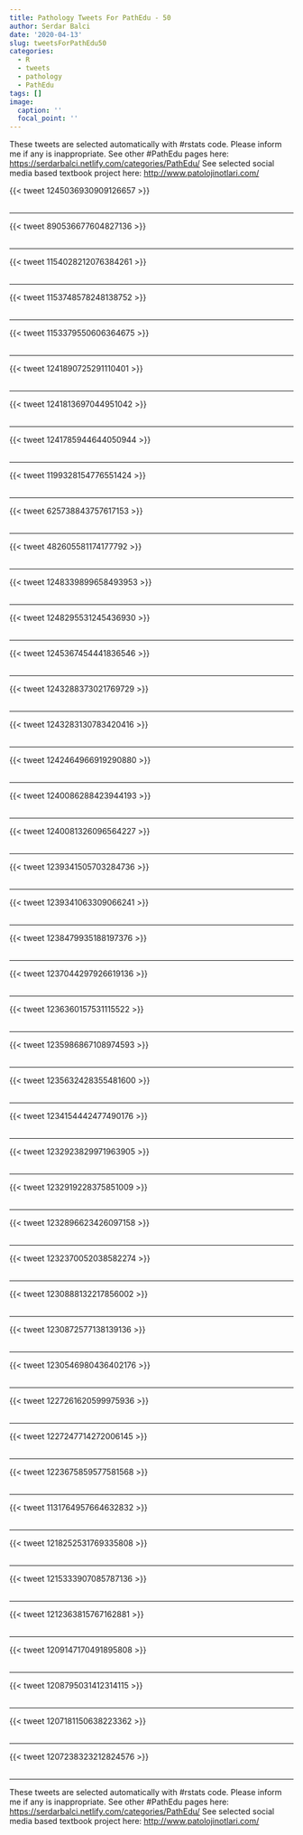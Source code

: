 ```yaml
---
title: Pathology Tweets For PathEdu - 50
author: Serdar Balci
date: '2020-04-13'
slug: tweetsForPathEdu50
categories:
  - R
  - tweets
  - pathology
  - PathEdu
tags: []
image:
  caption: ''
  focal_point: ''
---
```



These tweets are selected automatically with #rstats code. Please inform me if any is inappropriate.
See other #PathEdu pages here: https://serdarbalci.netlify.com/categories/PathEdu/ 
See selected social media based textbook project here: http://www.patolojinotlari.com/

{{< tweet 1245036930909126657 >}}
<br>
<br>
<hr>
{{< tweet 890536677604827136 >}}
<br>
<br>
<hr>
{{< tweet 1154028212076384261 >}}
<br>
<br>
<hr>
{{< tweet 1153748578248138752 >}}
<br>
<br>
<hr>
{{< tweet 1153379550606364675 >}}
<br>
<br>
<hr>
{{< tweet 1241890725291110401 >}}
<br>
<br>
<hr>
{{< tweet 1241813697044951042 >}}
<br>
<br>
<hr>
{{< tweet 1241785944644050944 >}}
<br>
<br>
<hr>
{{< tweet 1199328154776551424 >}}
<br>
<br>
<hr>
{{< tweet 625738843757617153 >}}
<br>
<br>
<hr>
{{< tweet 482605581174177792 >}}
<br>
<br>
<hr>
{{< tweet 1248339899658493953 >}}
<br>
<br>
<hr>
{{< tweet 1248295531245436930 >}}
<br>
<br>
<hr>
{{< tweet 1245367454441836546 >}}
<br>
<br>
<hr>
{{< tweet 1243288373021769729 >}}
<br>
<br>
<hr>
{{< tweet 1243283130783420416 >}}
<br>
<br>
<hr>
{{< tweet 1242464966919290880 >}}
<br>
<br>
<hr>
{{< tweet 1240086288423944193 >}}
<br>
<br>
<hr>
{{< tweet 1240081326096564227 >}}
<br>
<br>
<hr>
{{< tweet 1239341505703284736 >}}
<br>
<br>
<hr>
{{< tweet 1239341063309066241 >}}
<br>
<br>
<hr>
{{< tweet 1238479935188197376 >}}
<br>
<br>
<hr>
{{< tweet 1237044297926619136 >}}
<br>
<br>
<hr>
{{< tweet 1236360157531115522 >}}
<br>
<br>
<hr>
{{< tweet 1235986867108974593 >}}
<br>
<br>
<hr>
{{< tweet 1235632428355481600 >}}
<br>
<br>
<hr>
{{< tweet 1234154442477490176 >}}
<br>
<br>
<hr>
{{< tweet 1232923829971963905 >}}
<br>
<br>
<hr>
{{< tweet 1232919228375851009 >}}
<br>
<br>
<hr>
{{< tweet 1232896623426097158 >}}
<br>
<br>
<hr>
{{< tweet 1232370052038582274 >}}
<br>
<br>
<hr>
{{< tweet 1230888132217856002 >}}
<br>
<br>
<hr>
{{< tweet 1230872577138139136 >}}
<br>
<br>
<hr>
{{< tweet 1230546980436402176 >}}
<br>
<br>
<hr>
{{< tweet 1227261620599975936 >}}
<br>
<br>
<hr>
{{< tweet 1227247714272006145 >}}
<br>
<br>
<hr>
{{< tweet 1223675859577581568 >}}
<br>
<br>
<hr>
{{< tweet 1131764957664632832 >}}
<br>
<br>
<hr>
{{< tweet 1218252531769335808 >}}
<br>
<br>
<hr>
{{< tweet 1215333907085787136 >}}
<br>
<br>
<hr>
{{< tweet 1212363815767162881 >}}
<br>
<br>
<hr>
{{< tweet 1209147170491895808 >}}
<br>
<br>
<hr>
{{< tweet 1208795031412314115 >}}
<br>
<br>
<hr>
{{< tweet 1207181150638223362 >}}
<br>
<br>
<hr>
{{< tweet 1207238323212824576 >}}
<br>
<br>
<hr>


These tweets are selected automatically with #rstats code. Please inform me if any is inappropriate.
See other #PathEdu pages here: https://serdarbalci.netlify.com/categories/PathEdu/ 
See selected social media based textbook project here: http://www.patolojinotlari.com/
